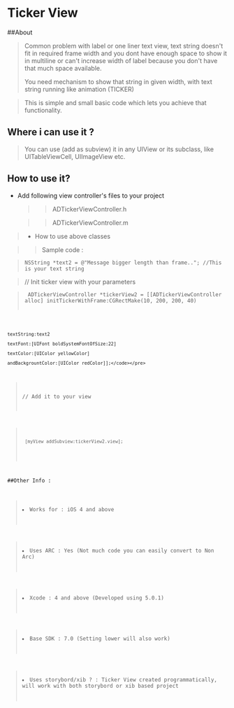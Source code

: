 Ticker View
===========


##About 

><p>Common problem  with label or one liner text view, text string doesn't fit in required frame width and you dont have enough space to show it in multiline or can't increase width of label because you don't have that much space available.
><p> You need mechanism to show that string in given width, with text string running like animation (TICKER)

><p>This  is simple and small basic code which lets you achieve that functionality. 

## Where i can use it ?

>You can use (add as subview) it in any UIView or its subclass, like UITableViewCell, UIImageView etc.







How to use it?
-------------

>
* Add following view controller's files to your project 

   >>ADTickerViewController.h
   
   >>ADTickerViewController.m

>* How to use above classes 
   
   >>Sample code :
   
   ><pre><code>NSString *text2 = @"Message bigger length than frame.."; //This is your text string</code></pre>

  > // Init ticker view with your parameters
   
   ><pre><code> ADTickerViewController *tickerView2 = [[ADTickerViewController alloc] initTickerWithFrame:CGRectMake(10, 200, 200, 40)
                                                                                  textString:text2
                                                                                    textFont:[UIFont boldSystemFontOfSize:22]
                                                                                   textColor:[UIColor yellowColor]
                                                                          andBackgrountColor:[UIColor redColor]];</code></pre>
                                                                          
  >// Add it to your view
  
  ><pre><code> [myView addSubview:tickerView2.view];</code></pre>

##Other Info : 


><li>Works for : iOS 4 and above</li>

><li>Uses ARC : Yes (Not much code you can easily convert to Non Arc)</li>

><li>Xcode : 4 and above (Developed using 5.0.1)</li>

><li>Base SDK : 7.0 (Setting lower will also work)</li>

><li>Uses storybord/xib ? : Ticker View created programmatically, will work with both storybord or xib based project</li>




